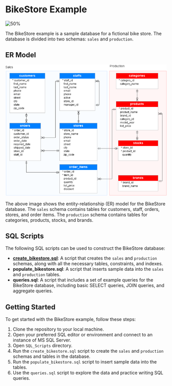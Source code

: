 # BikeStore Example

![50%](https://progress-bar.dev/40/?title=Done)

The BikeStore example is a sample database for a fictional bike store. The database is divided into two schemas: `sales` and `production`.

## ER Model

![BikeStore ER model](./ER_Models/BikeStore_ER_Model.png)

The above image shows the entity-relationship (ER) model for the BikeStore database. The `sales` schema contains tables for customers, staff, orders, stores, and order items. The `production` schema contains tables for categories, products, stocks, and brands.

## SQL Scripts

The following SQL scripts can be used to construct the BikeStore database:

- **[create_bikestore.sql](./SQL_Scripts/create_bikestore.sql)**: A script that creates the `sales` and `production` schemas, along with all the necessary tables, constraints, and indexes.
- **populate_bikestore.sql**: A script that inserts sample data into the `sales` and `production` tables.
- **queries.sql**: A script that includes a set of example queries for the BikeStore database, including basic SELECT queries, JOIN queries, and aggregate queries.

## Getting Started

To get started with the BikeStore example, follow these steps:

1. Clone the repository to your local machine.
2. Open your preferred SQL editor or environment and connect to an instance of MS SQL Server.
3. Open `SQL_Scripts` directory.
4. Run the `create_bikestore.sql` script to create the `sales` and `production` schemas and tables in the database.
5. Run the `populate_bikestore.sql` script to insert sample data into the tables.
6. Use the `queries.sql` script to explore the data and practice writing SQL queries.
